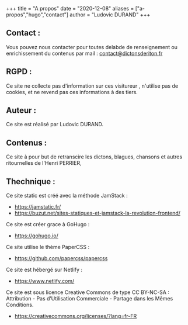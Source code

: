 +++
title = "A propos"
date = "2020-12-08"
aliases = ["a-propos","hugo","contact"]
author = "Ludovic DURAND"
+++

## Contact :

Vous pouvez nous contacter pour toutes delabde de renseignement ou enrichissement du contenus par mail : 
contact@dictonsderiton.fr

## RGPD :

Ce site ne collecte pas d'information sur ces visitureur , n'utilise pas de cookies, et ne revend pas ces informations à des tiers.

## Auteur :

Ce site est réalisé par Ludovic DURAND.

## Contenus :

Ce site à pour but de retranscire les dictons, blagues, chansons et autres ritournelles de l'Henri PERRIER,

## Thechnique :

Ce site static est créé avec la méthode JamStack : 
* https://jamstatic.fr/ 
* https://buzut.net/sites-statiques-et-jamstack-la-revolution-frontend/

Ce site est créer grace à GoHugo : 
* https://gohugo.io/

Ce site utilise le thème PaperCSS :  
* https://github.com/papercss/papercss

Ce site est hébergé sur Netlify : 
* https://www.netlify.com/

Ce site est sous licence Creative Commons de type CC BY-NC-SA : Attribution - Pas d’Utilisation Commerciale - Partage dans les Mêmes Conditions.
* https://creativecommons.org/licenses/?lang=fr-FR

